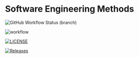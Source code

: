 # Software Engineering Methods
![GitHub Workflow Status (branch)](https://img.shields.io/github/workflow/status/jxshmendez/Gwork/main.yml>/<branch>?style=flat-square)

![workflow](https://github.com/jxshmendez/Gwork/actions/workflows/main.yml/badge.svg)

[![LICENSE](https://img.shields.io/github/license/jxshmendez/sem.svg?style=flat-square)](https://github.com/jxshmendez/sem/blob/master/LICENSE)

[![Releases](https://img.shields.io/github/release/jxshmendez/sem/all.svg?style=flat-square)](https://github.com/jxshmendez/sem/releases)